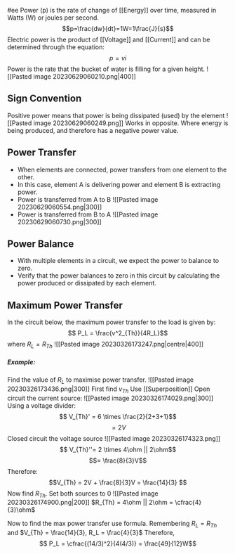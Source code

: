 #ee
Power (p) is the rate of change of [[Energy]] over time, measured in Watts (W) or joules per second. 
$$p=\frac{dw}{dt}=1W=1\frac{J}{s}$$
Electric power is the product of [[Voltage]] and [[Current]] and can be determined through the equation:
$$ p = vi$$
Power is the rate that the bucket of water is filling for a given height.
![[Pasted image 20230629060210.png|400]]

## Sign Convention
Positive power means that power is being dissipated (used) by the element
![[Pasted image 20230629060249.png]]
Works in opposite. Where energy is being produced, and therefore has a negative power value.

## Power Transfer
- When elements are connected, power transfers from one element to the other.
- In this case, element A is delivering power and element B is extracting power.
- Power is transferred from A to B
![[Pasted image 20230629060554.png|300]]
- Power is transferred from B to A
![[Pasted image 20230629060730.png|300]]

## Power Balance
- With multiple elements in a circuit, we expect the power to balance to zero.
- Verify that the power balances to zero in this circuit by calculating the power produced or dissipated by each element.

## Maximum Power Transfer
In the circuit below, the maximum power transfer to the load is given by:
$$ P_L = \frac{v^2_{Th}}{4R_L}$$
where $R_L=R_{Th}$
![[Pasted image 20230326173247.png|centre|400]]
##### Example:
Find the value of $R_L$ to maximise power transfer.
![[Pasted image 20230326173436.png|300]]
First find $v_{Th}$ Use [[Superposition]]
Open circuit the current source:
![[Pasted image 20230326174029.png|300]]
Using a voltage divider:
$$ V_{Th}' = 6 \times \frac{2}{2+3+1}$$
$$ = 2V$$
Closed circuit the voltage source
![[Pasted image 20230326174323.png]]
$$ V_{Th}''= 2 \times 4\ohm || 2\ohm$$
$$= \frac{8}{3}V$$
Therefore:
$$V_{Th} = 2V + \frac{8}{3}V = \frac{14}{3} $$
Now find $R_{Th}$. Set both sources to 0
![[Pasted image 20230326174900.png|200]]
$R_{Th} = 4\ohm || 2\ohm = \cfrac{4}{3}\ohm$

Now to find the max power transfer use formula. Remembering $R_L = R_{Th}$ and $V_{Th} = \frac{14}{3}, R_L = \frac{4}{3}$
Therefore,
$$ P_L = \cfrac{(14/3)^2}{4(4/3)} = \frac{49}{12}W$$
